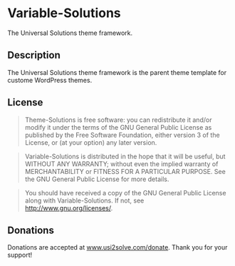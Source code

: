 # Variable-Solutions #

The Universal Solutions theme framework.

## Description ##

The Universal Solutions theme framework is the parent theme template for custome WordPress themes.


## License ##
> Theme-Solutions is free software: you can redistribute it and/or modify it under the terms of the GNU General Public License 
as published by the Free Software Foundation, either version 3 of the License, or (at your option) any later version.

> Variable-Solutions is distributed in the hope that it will be useful, but WITHOUT ANY WARRANTY; without even the implied warranty 
of MERCHANTABILITY or FITNESS FOR A PARTICULAR PURPOSE.  See the GNU General Public License for more details.

> You should have received a copy of the GNU General Public License along with Variable-Solutions.  If not, see 
<http://www.gnu.org/licenses/>.

## Donations ##
Donations are accepted at <a href="https://www.usi2solve.com/donate/theme-solutions">www.usi2solve.com/donate</a>. Thank you for your support!